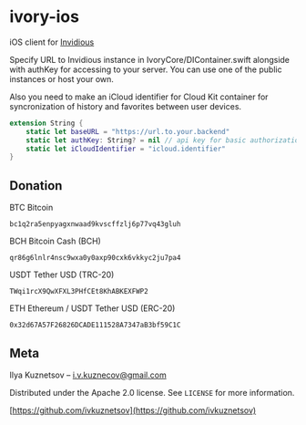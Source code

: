 # ivory-ios
iOS client for [Invidious](https://invidious.io)

Specify URL to Invidious instance in IvoryCore/DIContainer.swift alongside with authKey for accessing to your server.
You can use one of the public instances or host your own.

Also you need to make an iCloud identifier for Cloud Kit container for syncronization of history and favorites between user devices.

```swift
extension String {
    static let baseURL = "https://url.to.your.backend"
    static let authKey: String? = nil // api key for basic authorization
    static let iCloudIdentifier = "icloud.identifier"
}
```

## Donation

BTC Bitcoin
```
bc1q2ra5enpyagxnwaad9kvscffzlj6p77vq43gluh
```

BCH Bitcoin Cash (BCH)
```
qr86g6lnlr4nsc9wxa0y0axp90cxk6vkkyc2ju7pa4
```

USDT Tether USD (TRC-20)
```
TWqi1rcX9QwXFXL3PHfCEt8KhABKEXFWP2
```

ETH Ethereum / USDT Tether USD (ERC-20)
```
0x32d67A57F26826DCADE111528A7347aB3bf59C1C
```

## Meta

Ilya Kuznetsov – i.v.kuznecov@gmail.com

Distributed under the Apache 2.0 license. See ``LICENSE`` for more information.

[https://github.com/ivkuznetsov](https://github.com/ivkuznetsov)
